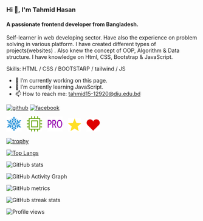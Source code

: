 ### Hi 👋, I'm Tahmid Hasan
#### A passionate frontend developer from Bangladesh.
Self-learner in web developing sector. Have also the experience on problem solving in various platform. I have created different types of projects(websites) . Also knew the concept of OOP, Algorithm & Data structure. I have knowledge on Html, CSS, Bootstrap & JavaScript.

Skills:  HTML / CSS / BOOTSTARP / tailwind / JS 

- 🔭 I’m currently working on this page. 
- 🌱 I’m currently learning JavaScript. 
- 📫 How to reach me: tahmid15-12920@diu.edu.bd 


[<img src='https://cdn.jsdelivr.net/npm/simple-icons@3.0.1/icons/github.svg' alt='github' height='40'>](https://github.com/tahmidhasantanoy)  [<img src='https://cdn.jsdelivr.net/npm/simple-icons@3.0.1/icons/facebook.svg' alt='facebook' height='40'>](https://www.facebook.com/tahmid.hasan.tanoy)  



<a href='https://archiveprogram.github.com/'><img src='https://raw.githubusercontent.com/acervenky/animated-github-badges/master/assets/acbadge.gif' width='40' height='40'></a> <a href='https://docs.github.com/en/developers'><img src='https://raw.githubusercontent.com/acervenky/animated-github-badges/master/assets/devbadge.gif' width='40' height='40'></a> <a href='https://github.com/pricing'><img src='https://raw.githubusercontent.com/acervenky/animated-github-badges/master/assets/pro.gif' width='40' height='40'></a> <a href='https://stars.github.com/'><img src='https://raw.githubusercontent.com/acervenky/animated-github-badges/master/assets/starbadge.gif' width='35' height='35'></a> <a href='https://docs.github.com/en/github/supporting-the-open-source-community-with-github-sponsors'><img src='https://raw.githubusercontent.com/acervenky/animated-github-badges/master/assets/sponsorbadge.gif' width='35' height='35'></a> 

[![trophy](https://github-profile-trophy.vercel.app/?username=tahmidhasantanoy)](https://github.com/ryo-ma/github-profile-trophy)

[![Top Langs](https://github-readme-stats.vercel.app/api/top-langs/?username=tahmidhasantanoy)](https://github.com/anuraghazra/github-readme-stats)

![GitHub stats](https://github-readme-stats.vercel.app/api?username=tahmidhasantanoy&show_icons=true&count_private=true)  

![GitHub Activity Graph](https://activity-graph.herokuapp.com/graph?username=tahmidhasantanoy)  

![GitHub metrics](https://metrics.lecoq.io/tahmidhasantanoy)  

![GitHub streak stats](https://streak-stats.demolab.com/?user=tahmidhasantanoy)  

![Profile views](https://gpvc.arturio.dev/tahmidhasantanoy)  

